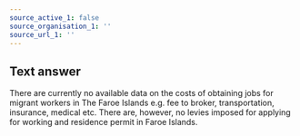 ```yaml
---
source_active_1: false
source_organisation_1: ''
source_url_1: ''
---
```

## Text answer  
There are currently no available data on the costs of obtaining jobs for migrant workers in The Faroe Islands e.g. fee to broker, transportation, insurance, medical etc. There are, however, no levies imposed for applying for working and residence permit in Faroe Islands.
